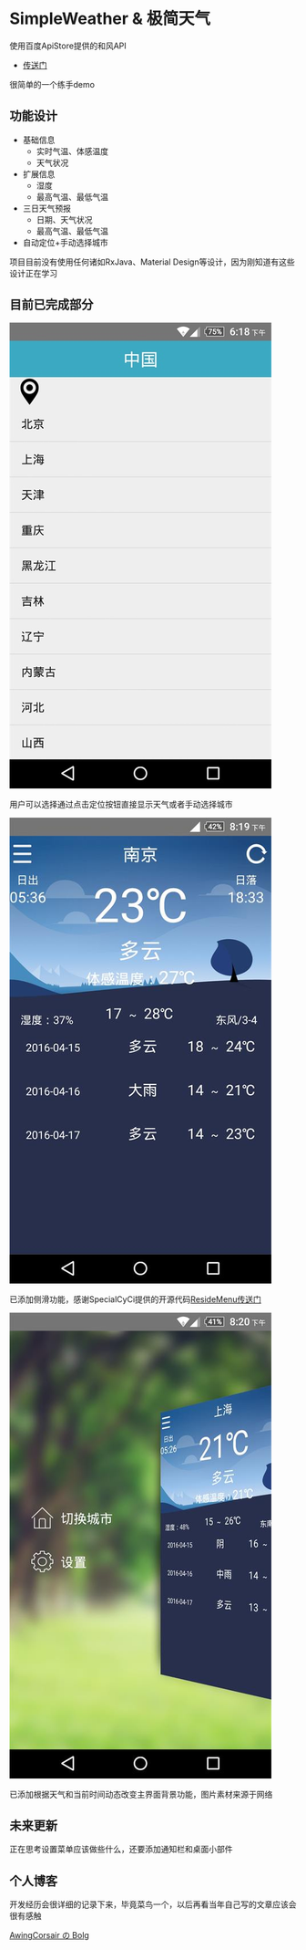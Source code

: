 # SimpleWeather & 极简天气

使用百度ApiStore提供的和风API
*   [传送门](http://apistore.baidu.com/apiworks/servicedetail/478.html/)

很简单的一个练手demo

## 功能设计

*   基础信息
    *   实时气温、体感温度
    *   天气状况
*   扩展信息
    *   湿度
    *   最高气温、最低气温
*   三日天气预报
    *   日期、天气状况
    *   最高气温、最低气温
*   自动定位+手动选择城市

项目目前没有使用任何诸如RxJava、Material Design等设计，因为刚知道有这些设计正在学习

## 目前已完成部分

![pic1](https://github.com/AwingCorsair/SimpleWeather/blob/master/pic/choose.jpg)

用户可以选择通过点击定位按钮直接显示天气或者手动选择城市

![pic2](https://github.com/AwingCorsair/SimpleWeather/blob/master/pic/night_main_show.jpg)

已添加侧滑功能，感谢SpecialCyCi提供的开源代码[ResideMenu传送门](https://github.com/SpecialCyCi/AndroidResideMenu/)

![pic3](https://github.com/AwingCorsair/SimpleWeather/blob/master/pic/night_slide_show.jpg)

已添加根据天气和当前时间动态改变主界面背景功能，图片素材来源于网络

## 未来更新

正在思考设置菜单应该做些什么，还要添加通知栏和桌面小部件

## 个人博客

开发经历会很详细的记录下来，毕竟菜鸟一个，以后再看当年自己写的文章应该会很有感触

[AwingCorsair の Bolg](awingcorsair.github.io/)

